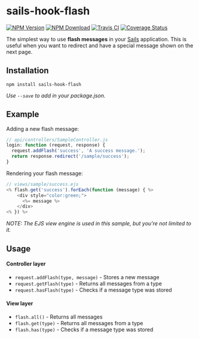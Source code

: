 # sails-hook-flash

[![NPM Version][npm-version]][npm-url]
[![NPM Download][npm-download]][npm-url]
[![Travis CI][travis-ci]][travis-url]
[![Coverage Status][coveralls]][coveralls-url]

The simplest way to use **flash messages** in your [Sails](http://sailsjs.org)
application. This is useful when you want to redirect and have a special message
shown on the next page.

## Installation

```
npm install sails-hook-flash
```
*Use `--save` to add in your package.json.*

## Example

Adding a new flash message:
```js
// api/controllers/SampleController.js
login: function (request, response) {
  request.addFlash('success', 'A success message.');
  return response.redirect('/sample/success');
}
```

Rendering your flash message:
```js
// views/sample/success.ejs
<% flash.get('success').forEach(function (message) { %>
    <div style="color:green;">
      <%= message %>
    </div>
<% }) %>
```
*NOTE: The EJS view engine is used in this sample, but you're not limited to it.*

## Usage

#### Controller layer
* `request.addFlash(type, message)` - Stores a new message
* `request.getFlash(type)`          - Returns all messages from a type
* `request.hasFlash(type)`          - Checks if a message type was stored

#### View layer
* `flash.all()`     - Returns all messages
* `flash.get(type)` - Returns all messages from a type
* `flash.has(type)` - Checks if a message type was stored

[npm-url]: http://npmjs.org/package/sails-hook-flash
[travis-url]: http://travis-ci.org/dudemelo/sails-hook-flash
[coveralls-url]: https://coveralls.io/github/dudemelo/sails-hook-flash?branch=master

[npm-version]: https://img.shields.io/npm/v/sails-hook-flash.svg?style=flat-square
[npm-download]: https://img.shields.io/npm/dm/sails-hook-flash.svg?style=flat-square
[travis-ci]: https://img.shields.io/travis/dudemelo/sails-hook-flash.svg?style=flat-square
[coveralls]: https://img.shields.io/coveralls/dudemelo/sails-hook-flash.svg?style=flat-square
